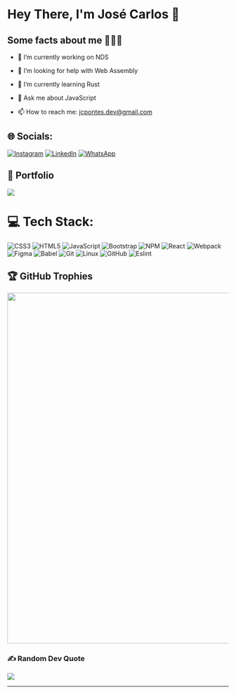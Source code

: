 # Hey There, I'm José Carlos 👋

## Some facts about me 👨🏻‍💻

- 🔭 I’m currently working on NDS

- 🤝 I’m looking for help with Web Assembly

- 🌱 I’m currently learning Rust

- 💬 Ask me about JavaScript

-  📫 How to reach me: jcpontes.dev@gmail.com

## 🌐 Socials:
[![Instagram](https://img.shields.io/badge/Instagram-%23E4405F.svg?style=for-the-badge&logo=Instagram&logoColor=white)](https://instagram.com/_carlos.araujo) [![LinkedIn](https://img.shields.io/badge/linkedin-%230077B5.svg?style=for-the-badge&logo=linkedin&logoColor=white)](https://linkedin.com/in/zecapontes) [![WhatsApp](https://img.shields.io/badge/WhatsApp-25D366?style=for-the-badge&logo=whatsapp&logoColor=white)](https://api.whatsapp.com/send?phone=5585981165513) 

## 💼 Portfolio

<a href="https://bio-seven.vercel.app/" target="_blank">
   <img src="https://img.icons8.com/dusk/50/000000/contract-job.png"/>
</a> 

# 💻 Tech Stack:
![CSS3](https://img.shields.io/badge/css3-%231572B6.svg?style=for-the-badge&logo=css3&logoColor=white) ![HTML5](https://img.shields.io/badge/html5-%23E34F26.svg?style=for-the-badge&logo=html5&logoColor=white) ![JavaScript](https://img.shields.io/badge/javascript-%23323330.svg?style=for-the-badge&logo=javascript&logoColor=%23F7DF1E) ![Bootstrap](https://img.shields.io/badge/bootstrap-%23563D7C.svg?style=for-the-badge&logo=bootstrap&logoColor=white) ![NPM](https://img.shields.io/badge/NPM-%23000000.svg?style=for-the-badge&logo=npm&logoColor=white) ![React](https://img.shields.io/badge/react-%2320232a.svg?style=for-the-badge&logo=react&logoColor=%2361DAFB) ![Webpack](https://img.shields.io/badge/webpack-%238DD6F9.svg?style=for-the-badge&logo=webpack&logoColor=black) 	![Figma](https://img.shields.io/badge/figma-%23F24E1E.svg?style=for-the-badge&logo=figma&logoColor=white) ![Babel](https://img.shields.io/badge/Babel-F9DC3e?style=for-the-badge&logo=babel&logoColor=black) ![Git](https://img.shields.io/badge/GIT-E44C30?style=for-the-badge&logo=git&logoColor=white) ![Linux](https://img.shields.io/badge/Linux-FCC624?style=for-the-badge&logo=linux&logoColor=black) ![GitHub](https://img.shields.io/badge/GitHub-100000?style=for-the-badge&logo=github&logoColor=white) ![Eslint](https://img.shields.io/badge/eslint-3A33D1?style=for-the-badge&logo=eslint&logoColor=white)

## 🏆 GitHub Trophies
<img width=800 src="https://github-profile-trophy.vercel.app/?username=carlos3274&column=8&theme=gruvbox&no-frame=true"/>

### ✍️ Random Dev Quote
![](https://quotes-github-readme.vercel.app/api?type=horizontal&theme=gruvbox)

---
